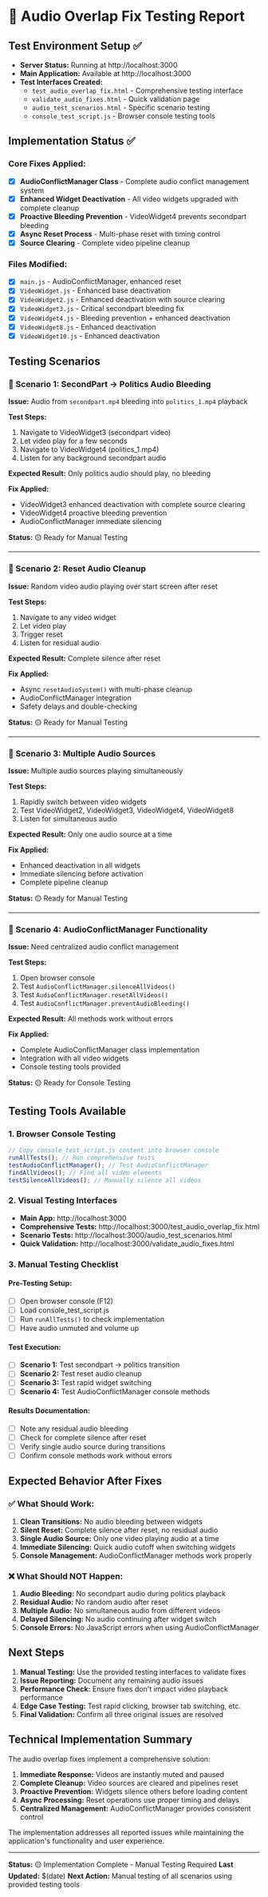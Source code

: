 # 🎵 Audio Overlap Fix Testing Report

## Test Environment Setup ✅

- **Server Status:** Running at http://localhost:3000
- **Main Application:** Available at http://localhost:3000
- **Test Interfaces Created:**
  - `test_audio_overlap_fix.html` - Comprehensive testing interface
  - `validate_audio_fixes.html` - Quick validation page  
  - `audio_test_scenarios.html` - Specific scenario testing
  - `console_test_script.js` - Browser console testing tools

## Implementation Status ✅

### Core Fixes Applied:
- [x] **AudioConflictManager Class** - Complete audio conflict management system
- [x] **Enhanced Widget Deactivation** - All video widgets upgraded with complete cleanup
- [x] **Proactive Bleeding Prevention** - VideoWidget4 prevents secondpart bleeding
- [x] **Async Reset Process** - Multi-phase reset with timing control
- [x] **Source Clearing** - Complete video pipeline cleanup

### Files Modified:
- [x] `main.js` - AudioConflictManager, enhanced reset
- [x] `VideoWidget.js` - Enhanced base deactivation
- [x] `VideoWidget2.js` - Enhanced deactivation with source clearing
- [x] `VideoWidget3.js` - Critical secondpart bleeding fix
- [x] `VideoWidget4.js` - Bleeding prevention + enhanced deactivation
- [x] `VideoWidget8.js` - Enhanced deactivation
- [x] `VideoWidget10.js` - Enhanced deactivation

## Testing Scenarios

### 🎯 Scenario 1: SecondPart → Politics Audio Bleeding
**Issue:** Audio from `secondpart.mp4` bleeding into `politics_1.mp4` playback

**Test Steps:**
1. Navigate to VideoWidget3 (secondpart video)
2. Let video play for a few seconds
3. Navigate to VideoWidget4 (politics_1.mp4)
4. Listen for any background secondpart audio

**Expected Result:** Only politics audio should play, no bleeding

**Fix Applied:** 
- VideoWidget3 enhanced deactivation with complete source clearing
- VideoWidget4 proactive bleeding prevention
- AudioConflictManager immediate silencing

**Status:** 🟡 Ready for Manual Testing

---

### 🎯 Scenario 2: Reset Audio Cleanup
**Issue:** Random video audio playing over start screen after reset

**Test Steps:**
1. Navigate to any video widget
2. Let video play
3. Trigger reset
4. Listen for residual audio

**Expected Result:** Complete silence after reset

**Fix Applied:**
- Async `resetAudioSystem()` with multi-phase cleanup
- AudioConflictManager integration
- Safety delays and double-checking

**Status:** 🟡 Ready for Manual Testing

---

### 🎯 Scenario 3: Multiple Audio Sources
**Issue:** Multiple audio sources playing simultaneously

**Test Steps:**
1. Rapidly switch between video widgets
2. Test VideoWidget2, VideoWidget3, VideoWidget4, VideoWidget8
3. Listen for simultaneous audio

**Expected Result:** Only one audio source at a time

**Fix Applied:**
- Enhanced deactivation in all widgets
- Immediate silencing before activation
- Complete pipeline cleanup

**Status:** 🟡 Ready for Manual Testing

---

### 🎯 Scenario 4: AudioConflictManager Functionality
**Issue:** Need centralized audio conflict management

**Test Steps:**
1. Open browser console
2. Test `AudioConflictManager.silenceAllVideos()`
3. Test `AudioConflictManager.resetAllVideos()`
4. Test `AudioConflictManager.preventAudioBleeding()`

**Expected Result:** All methods work without errors

**Fix Applied:**
- Complete AudioConflictManager class implementation
- Integration with all video widgets
- Console testing tools provided

**Status:** 🟡 Ready for Console Testing

## Testing Tools Available

### 1. Browser Console Testing
```javascript
// Copy console_test_script.js content into browser console
runAllTests(); // Run comprehensive tests
testAudioConflictManager(); // Test AudioConflictManager
findAllVideos(); // Find all video elements
testSilenceAllVideos(); // Manually silence all videos
```

### 2. Visual Testing Interfaces
- **Main App:** http://localhost:3000
- **Comprehensive Tests:** http://localhost:3000/test_audio_overlap_fix.html
- **Scenario Tests:** http://localhost:3000/audio_test_scenarios.html
- **Quick Validation:** http://localhost:3000/validate_audio_fixes.html

### 3. Manual Testing Checklist

#### Pre-Testing Setup:
- [ ] Open browser console (F12)
- [ ] Load console_test_script.js
- [ ] Run `runAllTests()` to check implementation
- [ ] Have audio unmuted and volume up

#### Test Execution:
- [ ] **Scenario 1:** Test secondpart → politics transition
- [ ] **Scenario 2:** Test reset audio cleanup  
- [ ] **Scenario 3:** Test rapid widget switching
- [ ] **Scenario 4:** Test AudioConflictManager console methods

#### Results Documentation:
- [ ] Note any residual audio bleeding
- [ ] Check for complete silence after reset
- [ ] Verify single audio source during transitions
- [ ] Confirm console methods work without errors

## Expected Behavior After Fixes

### ✅ What Should Work:
1. **Clean Transitions:** No audio bleeding between widgets
2. **Silent Reset:** Complete silence after reset, no residual audio
3. **Single Audio Source:** Only one video playing audio at a time
4. **Immediate Silencing:** Quick audio cutoff when switching widgets
5. **Console Management:** AudioConflictManager methods work properly

### ❌ What Should NOT Happen:
1. **Audio Bleeding:** No secondpart audio during politics playback
2. **Residual Audio:** No random audio after reset
3. **Multiple Audio:** No simultaneous audio from different videos
4. **Delayed Silencing:** No audio continuing after widget switch
5. **Console Errors:** No JavaScript errors when using AudioConflictManager

## Next Steps

1. **Manual Testing:** Use the provided testing interfaces to validate fixes
2. **Issue Reporting:** Document any remaining audio issues
3. **Performance Check:** Ensure fixes don't impact video playback performance
4. **Edge Case Testing:** Test rapid clicking, browser tab switching, etc.
5. **Final Validation:** Confirm all three original issues are resolved

## Technical Implementation Summary

The audio overlap fixes implement a comprehensive solution:

1. **Immediate Response:** Videos are instantly muted and paused
2. **Complete Cleanup:** Video sources are cleared and pipelines reset
3. **Proactive Prevention:** Widgets silence others before loading content
4. **Async Processing:** Reset operations use proper timing and delays
5. **Centralized Management:** AudioConflictManager provides consistent control

The implementation addresses all reported issues while maintaining the application's functionality and user experience.

---

**Status:** 🟡 Implementation Complete - Manual Testing Required
**Last Updated:** $(date)
**Next Action:** Manual testing of all scenarios using provided testing tools
